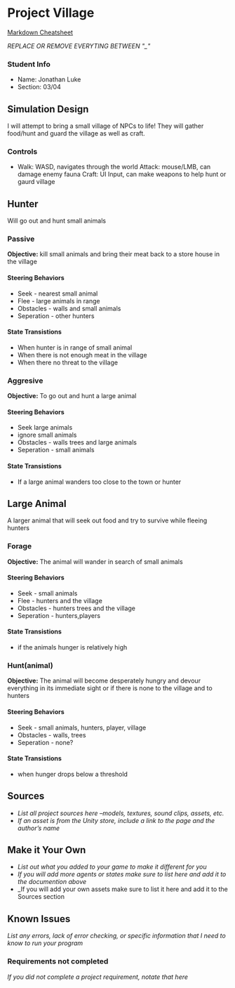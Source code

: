 # Project Village

[Markdown Cheatsheet](https://github.com/adam-p/markdown-here/wiki/Markdown-Here-Cheatsheet)

_REPLACE OR REMOVE EVERYTING BETWEEN "\_"_

### Student Info

-   Name: Jonathan Luke
-   Section: 03/04

## Simulation Design

I will attempt to bring a small village of NPCs to life! They will gather food/hunt and guard the village as well as craft.

### Controls

-   Walk: WASD, navigates through the world
    Attack: mouse/LMB, can damage enemy fauna
    Craft: UI Input, can make weapons to help hunt or gaurd village

## Hunter

Will go out and hunt small animals

### Passive

**Objective:** kill small animals and bring their meat back to a store house in the village

#### Steering Behaviors

- Seek - nearest small animal
- Flee - large animals in range
- Obstacles - walls and small animals
- Seperation - other hunters
   
#### State Transistions

- When hunter is in range of small animal
- When there is not enough meat in the village
- When there no threat to the village

### Aggresive

**Objective:** To go out and hunt a large animal

#### Steering Behaviors

- Seek large animals 
- ignore small animals
- Obstacles - walls trees and large animals
- Seperation - small animals 
   
#### State Transistions

- If a large animal wanders too close to the town or hunter

## Large Animal

A larger animal that will seek out food and try to survive while fleeing hunters 

### Forage

**Objective:** The animal will wander in search of small animals

#### Steering Behaviors

- Seek - small animals
- Flee - hunters and the village 
- Obstacles - hunters trees and the village
- Seperation - hunters,players
   
#### State Transistions

- if the animals hunger is relatively high
   
### Hunt(animal)

**Objective:** The animal will become desperately hungry and devour everything in its immediate sight or if there is none to the village and to hunters

#### Steering Behaviors

- Seek - small animals, hunters, player, village
- Obstacles - walls, trees
- Seperation - none?
   
#### State Transistions

- when hunger drops below a threshold 

## Sources

-   _List all project sources here –models, textures, sound clips, assets, etc._
-   _If an asset is from the Unity store, include a link to the page and the author’s name_

## Make it Your Own

- _List out what you added to your game to make it different for you_
- _If you will add more agents or states make sure to list here and add it to the documention above_
- _If you will add your own assets make sure to list it here and add it to the Sources section

## Known Issues

_List any errors, lack of error checking, or specific information that I need to know to run your program_

### Requirements not completed

_If you did not complete a project requirement, notate that here_

